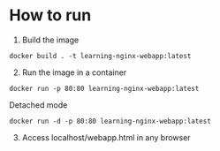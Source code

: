 # How to run

1. Build the image
```
docker build . -t learning-nginx-webapp:latest
```

2. Run the image in a container
```
docker run -p 80:80 learning-nginx-webapp:latest
```

Detached mode
```
docker run -d -p 80:80 learning-nginx-webapp:latest
```

3. Access localhost/webapp.html in any browser
